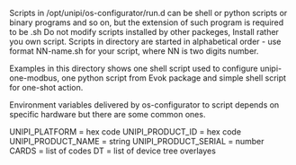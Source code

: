 
Scripts in  /opt/unipi/os-configurator/run.d can be shell or python scripts or binary programs and so on,
but the extension of such program is required to be .sh
Do not modify scripts installed by other packeges, Install rather you own script. Scripts in directory are started
in alphabetical order - use format NN-name.sh for your script, where NN is two digits number.

Examples in this directory shows one shell script used to configure unipi-one-modbus, one python script from Evok package
and simple shell script for one-shot action.

Environment variables delivered by os-configurator to script depends on specific hardware but there are some common ones.

UNIPI_PLATFORM = hex code
UNIPI_PRODUCT_ID = hex code
UNIPI_PRODUCT_NAME = string
UNIPI_PRODUCT_SERIAL = number
CARDS = list of codes
DT = list of device tree overlayes
